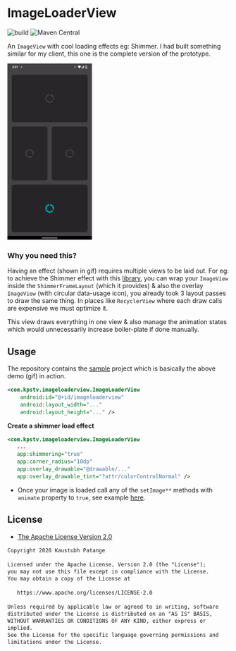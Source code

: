 # ImageLoaderView

![build](https://github.com/KaustubhPatange/ImageLoaderView/workflows/build/badge.svg)
![Maven Central](https://img.shields.io/maven-central/v/io.github.kaustubhpatange/imageloaderview)

An `ImageView` with cool loading effects eg: Shimmer. I had built something similar for my client, this one is the complete version of the prototype.

<img src="art/demo.gif" height="400px">

### Why you need this?

Having an effect (shown in gif) requires multiple views to be laid out. For eg: to achieve the Shimmer effect with this [library](https://github.com/facebook/shimmer-android/), you can wrap your `ImageView` inside the `ShimmerFrameLayout` (which it provides) & also the overlay `ImageView` (with circular data-usage icon), you already took 3 layout passes to draw the same thing. In places like `RecyclerView` where each draw calls are expensive we must optimize it.

This view draws everything in one view & also manage the animation states which would unnecessarily increase boiler-plate if done manually.

## Usage

The repository contains the [sample](sample/) project which is basically the above demo (gif) in action.

```xml
<com.kpstv.imageloaderview.ImageLoaderView
    android:id="@+id/imageloaderview"
    android:layout_width="..."
    android:layout_height="..." />
```

**Create a shimmer load effect**

```xml
<com.kpstv.imageloaderview.ImageLoaderView
   ...
   app:shimmering="true"
   app:corner_radius="10dp"
   app:overlay_drawable="@drawable/..."
   app:overlay_drawable_tint="?attr/colorControlNormal" />
```

- Once your image is loaded call any of the `setImage**` methods with `animate` property to `true`, see example [here](https://github.com/KaustubhPatange/ImageLoaderView/blob/878a975a88e5367eb6fcec85db41ef5598486596/sample/src/main/java/com/kpstv/imageloaderview_sample/MainActivity.kt#L31-L32).

## License

- [The Apache License Version 2.0](https://www.apache.org/licenses/LICENSE-2.0.txt)

```
Copyright 2020 Kaustubh Patange

Licensed under the Apache License, Version 2.0 (the "License");
you may not use this file except in compliance with the License.
You may obtain a copy of the License at

   https://www.apache.org/licenses/LICENSE-2.0

Unless required by applicable law or agreed to in writing, software
distributed under the License is distributed on an "AS IS" BASIS,
WITHOUT WARRANTIES OR CONDITIONS OF ANY KIND, either express or implied.
See the License for the specific language governing permissions and
limitations under the License.
```
